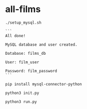 # all-films
    ./setup_mysql.sh
    
    ```
    All done!
    
    MySQL database and user created.
    
    Database: films_db
    
    User: film_user
    
    Password: film_password
    ```
    
    pip install mysql-connector-python
    
    python3 init.py
    
    python3 run.py
